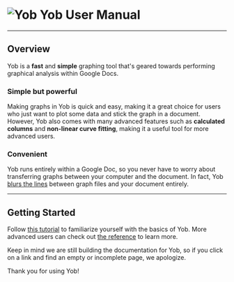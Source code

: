 # ![Yob](https://rawgit.com/jordanhe2/Yob-Hosting/master/img/logo.png) Yob User Manual

---

## Overview
Yob is a **fast** and **simple** graphing tool that's geared towards performing graphical analysis within Google Docs.

### Simple but powerful
Making graphs in Yob is quick and easy, making it a great choice for users who just want to plot some data and stick the graph in a document.  However, Yob also comes with many advanced features such as **calculated columns** and **non-linear curve fitting**, making it a useful tool for more advanced users.

### Convenient
Yob runs entirely within a Google Doc, so you never have to worry about transferring graphs between your computer and the document.  In fact, Yob [blurs the lines](./references/data_storage.md) between graph files and your document entirely.

---
## Getting Started
Follow [this tutorial](./tutorials/getting_started.md) to familiarize yourself with the basics of Yob.  More advanced users can check out [the reference](./references/reference.md) to learn more.

Keep in mind we are still building the documentation for Yob, so if you click on a link and find an empty or incomplete page, we apologize.

Thank you for using Yob!
